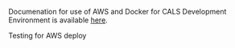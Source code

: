 Documenation for use of AWS and Docker for CALS Development Environment is available [here](https://github.com/ca-cwds/CALS/wiki/AWS-Infrastructure).

Testing for AWS deploy
